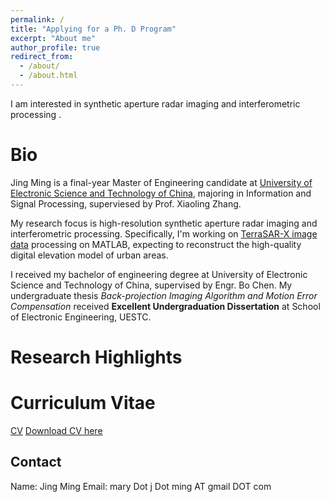 ```yaml
---
permalink: /
title: "Applying for a Ph. D Program"
excerpt: "About me"
author_profile: true
redirect_from:
  - /about/
  - /about.html
---
```


I am interested in synthetic aperture radar imaging and interferometric processing .

Bio
======
Jing Ming is a final-year Master of Engineering candidate at [University of Electronic Science and Technology of China](https://en.uestc.edu.cn/), majoring in Information and Signal Processing, superviesed by Prof. Xiaoling Zhang.

My research focus is high-resolution synthetic aperture radar imaging and interferometric processing. Specifically, I'm working on [TerraSAR-X image data](https://earth.esa.int/web/eoportal/satellite-missions/t/terrasar-x) processing on MATLAB, expecting to reconstruct the high-quality digital elevation model of urban areas.

I received my bachelor of engineering degree at University of Electronic Science and Technology of China, supervised by Engr. Bo Chen. My undergraduate thesis *Back-projection Imaging Algorithm and Motion Error Compensation* received **Excellent Undergraduation Dissertation** at School of Electronic Engineering, UESTC.

Research Highlights
======

Curriculum Vitae
======
[CV](https://jingming2019.github.io/CurriculumVitae)
[Download CV here](https://github.com/JingMing2019/CurriculumVitae/raw/master/cv_JingMing.pdf)


Contact
------
Name: Jing Ming
Email: mary Dot j Dot ming AT gmail DOT com